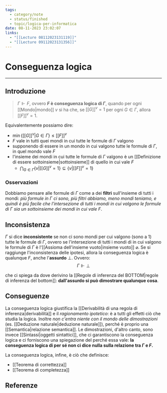 ```yaml
---
tags:
  - category/note
  - status/finished
  - topic/logica-per-informatica
date: 08-11-2023 23:02:07
links:
  - "[[Lecture 08112023131119]]"
  - "[[Lecture 09112023131356]]"
---
```

# Conseguenza logica
---
## Introduzione
> $\Gamma \Vdash F$, ovvero **$F$ è conseguenza logica di $\Gamma$**, quando per ogni [[Mondo|mondo]] $v$ si ha che, se $[[G]]^{v} = 1$ per ogni $G \in \Gamma$, allora $[[F]]^{v} = 1$.

Equivalentemente possiamo dire:
- $\min\{[[G]]^{v} | G \in \Gamma\} \leq [[F]]^{v}$
- $F$ vale in tutti quei mondi in cui tutte le formule di $\Gamma$ valgono
- supponendo di essere in un mondo in cui valgono tutte le formule di $\Gamma$, in quel mondo vale $F$
- l'insieme dei mondi in cui tutte le formule di $\Gamma$ valgono è un [[Definizione di essere sottoinsieme|sottoinsieme]] di quello in cui vale $F$
	- $\bigcap_{G \in \Gamma} \{v | [[G]]^{v} = 1\} \subseteq \{v | [[F]]^{v} = 1\}$

### Osservazioni
Dobbiamo pensare alle formule di $\Gamma$ come a dei **filtri** sull'insieme di tutti i mondi: _più formule in $\Gamma$ ci sono, più filtri abbiamo, meno mondi teniamo, e quindi è più facile che l'intersezione di tutti i mondi in cui valgono le formule di $\Gamma$ sia un sottoinsieme dei mondi in cui vale $F$_.

## Inconsistenza
$\Gamma$ si dice **inconsistente** se non ci sono mondi per cui valgono (sono a 1) tutte le formule di $\Gamma$, ovvero se l'intersezione di tutti i mondi di in cui valgono le formule di $\Gamma$ è l'[[Assioma dell'insieme vuoto|insieme vuoto]] $\varnothing$. Se si raggiunge l'inconsistenza delle ipotesi, allora la conseguenza logica è qualunque $F$, anche l'**assurdo** $\bot$.
Ovvero:
$$\Gamma \Vdash \bot$$

che ci spiega da dove derivino la [[Regole di inferenza del BOTTOM|regole di inferenza del bottom]]: **dall'assurdo si può dimostrare qualunque cosa**.

## Conseguenze
La conseguenza logica giustifica la [[Derivabilità di una regola di inferenza|derivabilità]] e il _ragionamento ipotetico_: è a tutti gli effetti ciò che studia la logica. Inoltre _non c'entra niente con il mondo delle dimostrazioni_ (es. [[Deduzione naturale|deduzione naturale]]), perché è proprio una [[Semantica|relazione semantica]]. Le dimostrazioni, d'altro canto, sono invece [[Sintassi|oggetti sintattici]], che ci garantiscono la conseguenza logica e ci forniscono una spiegazione del perché essa vale: **la conseguenza logica di per sé non ci dice nulla sulla relazione tra $\Gamma$ e $F$.**

La conseguenza logica, infine, è ciò che definisce:
- [[Teorema di correttezza]]
- [[Teorema di completezza]]

## Referenze